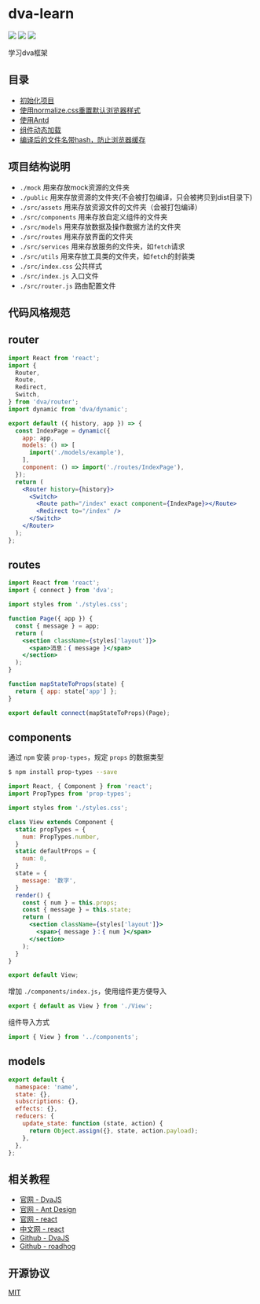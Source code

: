 # dva-learn

[![](https://img.shields.io/badge/react-^16.2.0-brightgreen.svg?style=flat-square)](https://github.com/facebook/react)
[![](https://img.shields.io/badge/ant--design-^3.6.3-yellowgreen.svg?style=flat-square)](https://github.com/ant-design/ant-design)
[![](https://img.shields.io/badge/dva-^2.3.1-orange.svg?style=flat-square)](https://github.com/dvajs/dva)

学习dva框架

## 目录

- [初始化项目](./docs/初始化项目.md)
- [使用normalize.css重置默认浏览器样式](./docs/使用normalize.css重置默认浏览器样式.md)
- [使用Antd](./docs/使用Antd.md)
- [组件动态加载](./docs/组件动态加载.md)
- [编译后的文件名带hash，防止浏览器缓存](./docs/编译后的文件名带hash，防止浏览器缓存.md)

## 项目结构说明

- `./mock` 用来存放mock资源的文件夹
- `./public` 用来存放资源的文件夹(不会被打包编译，只会被拷贝到dist目录下)
- `./src/assets` 用来存放资源文件的文件夹（会被打包编译）
- `./src/components` 用来存放自定义组件的文件夹
- `./src/models` 用来存放数据及操作数据方法的文件夹
- `./src/routes` 用来存放界面的文件夹
- `./src/services` 用来存放服务的文件夹，如`fetch`请求
- `./src/utils` 用来存放工具类的文件夹，如`fetch`的封装类
- `./src/index.css` 公共样式
- `./src/index.js` 入口文件
- `./src/router.js` 路由配置文件

## 代码风格规范

## router

```jsx
import React from 'react';
import {
  Router,
  Route,
  Redirect,
  Switch,
} from 'dva/router';
import dynamic from 'dva/dynamic';

export default ({ history, app }) => {
  const IndexPage = dynamic({
    app: app,
    models: () => [
      import('./models/example'),
    ],
    component: () => import('./routes/IndexPage'),
  });
  return (
    <Router history={history}>
      <Switch>
        <Route path="/index" exact component={IndexPage}></Route>
        <Redirect to="/index" />
      </Switch>
    </Router>
  );
};
```

## routes

```jsx
import React from 'react';
import { connect } from 'dva';

import styles from './styles.css';

function Page({ app }) {
  const { message } = app;
  return (
    <section className={styles['layout']}>
      <span>消息：{ message }</span>
    </section>
  );
}

function mapStateToProps(state) {
  return { app: state['app'] };
}

export default connect(mapStateToProps)(Page);
```

## components

通过 `npm` 安装 `prop-types`，规定 `props` 的数据类型

```bash
$ npm install prop-types --save
```

```jsx
import React, { Component } from 'react';
import PropTypes from 'prop-types';

import styles from './styles.css';

class View extends Component {
  static propTypes = {
    num: PropTypes.number,
  }
  static defaultProps = {
    num: 0,
  }
  state = {
    message: '数字',
  }
  render() {
    const { num } = this.props;
    const { message } = this.state;
    return (
      <section className={styles['layout']}>
        <span>{ message }：{ num }</span>
      </section>
    );
  }
}

export default View;
```

增加 `./components/index.js`，使用组件更方便导入

```jsx
export { default as View } from './View';
```

组件导入方式

```jsx
import { View } from '../components';
```

## models

```jsx
export default {
  namespace: 'name',
  state: {},
  subscriptions: {},
  effects: {},
  reducers: {
    update_state: function (state, action) {
      return Object.assign({}, state, action.payload);
    },
  },
};
```

## 相关教程

- [官网 - DvaJS](https://dvajs.com/)
- [官网 - Ant Design](https://ant.design/index-cn/)
- [官网 - react](https://reactjs.org/)
- [中文网 - react](https://doc.react-china.org/)
- [Github - DvaJS](https://github.com/dvajs/dva/)
- [Github - roadhog](https://github.com/sorrycc/roadhog/)

## 开源协议

[MIT](https://tldrlegal.com/license/mit-license)
